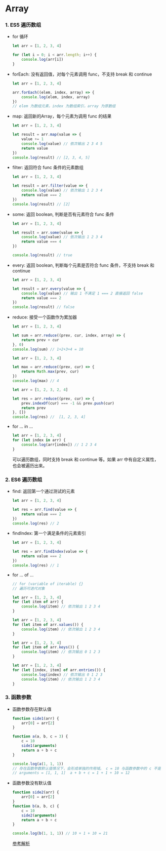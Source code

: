 # Array

### 1. ES5 遍历数组

- for 循环

  ```js
  let arr = [1, 2, 3, 4]
  
  for (let i = 0; i < arr.length; i++) {
      console.log(arr[i])
  }
  ```

- forEach: 没有返回值，对每个元素调用 func，不支持 break 和 continue

  ```js
  let arr = [1, 2, 3, 4]
  
  arr.forEach((elem, index, array) => {
      console.log(elem, index, array)
  })
  // elem 为数组元素，index 为数组索引，array 为原数组
  ```

- map: 返回新的Array，每个元素为调用 func 的结果

  ```js
  let arr = [1, 2, 3, 4]
  
  let result = arr.map(value => {
      value += 1
      console.log(value) // 依次输出 2 3 4 5
      return value
  })
  console.log(result) // [2, 3, 4, 5]
  ```

- filter: 返回符合 func 条件的元素数组

  ```js
  let arr = [1, 2, 3, 4]
  
  let result = arr.filter(value => {
      console.log(value) // 依次输出 1 2 3 4 
      return value === 2
  })
  console.log(result) // [2]
  ```

- some: 返回 boolean, 判断是否有元素符合 func 条件

  ```js
  let arr = [1, 2, 3, 4]
  
  let result = arr.some(value => {
      console.log(value) // 依次输出 1 2 3 4
      return value === 4
  })
  
  console.log(result) // true
  ```

- every: 返回 boolean, 判断每个元素是否符合 func 条件，不支持 break 和 continue

  ```js
  let arr = [1, 2, 3, 4]
  
  let result = arr.every(value => {
      console.log(value) // 输出 1 不满足 1 === 2 直接返回 false
      return value === 2
  })
  console.log(result) // false
  ```

- reduce: 接受一个函数作为累加器

  ```js
  let arr = [1, 2, 3, 4]
  
  let sum = arr.reduce((prev, cur, index, array) => {
      return prev + cur
  }, 0)
  console.log(sum) // 1+2+3+4 = 10
  ```

  ```js
  let arr = [1, 2, 3, 4]
  
  let max = arr.reduce((prev, cur) => {
      return Math.max(prev, cur)
  })
  console.log(max) // 4
  ```

  ```js
  let arr = [1, 2, 3, 2, 4]
  
  let res = arr.reduce((prev, cur) => {
      prev.indexOf(cur) === -1 && prev.push(cur)
      return prev
  }, [])
  console.log(res) //  [1, 2, 3, 4]
  ```

- for ... in ...

  ```js
  let arr = [1, 2, 3, 4]
  for (let index in arr) {
      console.log(arr[index]) // 1 2 3 4
  }
  ```

  可以遍历数组，同时支持 break 和 continue 等。如果 arr 中有自定义属性，也会被遍历出来。

### 2. ES6 遍历数组

- find: 返回第一个通过测试的元素

  ```js
  let arr = [1, 2, 3, 4]
  
  let res = arr.find(value => {
      return value === 2
  })
  console.log(res) // 2
  ```

- findIndex: 第一个满足条件的元素索引

  ```js
  let arr = [1, 2, 3, 4]
  
  let res = arr.findIndex(value => {
      return value === 2
  }) 
  console.log(res) // 1
  ```

- for ... of ...

  ```js
  // for (variable of iterable) {}
  // 遍历可迭代对象
  
  let arr = [1, 2, 3, 4]
  for (let item of arr) {
      console.log(item) // 依次输出 1 2 3 4
  }
  ```

  ```js
  let arr = [1, 2, 3, 4]
  for (let item of arr.values()) {
      console.log(item) // 依次输出 1 2 3 4
  }
  ```

  ```js
  let arr = [1, 2, 3, 4]
  for (let item of arr.keys()) {
      console.log(item) // 依次输出 0 1 2 3
  }
  ```

  ```js
  let arr = [1, 2, 3, 4]
  for (let [index, item] of arr.entries()) {
      console.log(index) // 依次输出 0 1 2 3 
      console.log(item) // 依次输出 1 2 3 4
  }
  ```

### 3. 函数参数

- 函数参数存在默认值

  ```js
  function side1(arr) {
      arr[0] = arr[2]
  }
  
  function a(a, b, c = 3) {
      c = 10
      side1(arguments)
      return a + b + c
  }
  
  console.log(a(1, 1, 1))
  // 存在函数参数默认值情况下，会形成单独的作用域。 c = 10 与函数参数中的 c 不是相同的变量
  // arguments = [1, 1, 1]  a + b + c = 1 + 1 + 10 = 12
  ```

- 函数参数没有默认值

  ```js
  function side2(arr) {
      arr[0] = arr[2]
  }
  function b(a, b, c) {
      c = 10
      side2(arguments)
      return a + b + c
  }
  
  console.log(b(1, 1, 1)) // 10 + 1 + 10 = 21
  ```

  [参考解析](http://coding.imooc.com/learn/questiondetail/201635.html)





